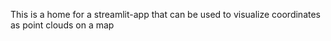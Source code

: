 This is a home for a streamlit-app that can be used to visualize coordinates as point clouds on a map
